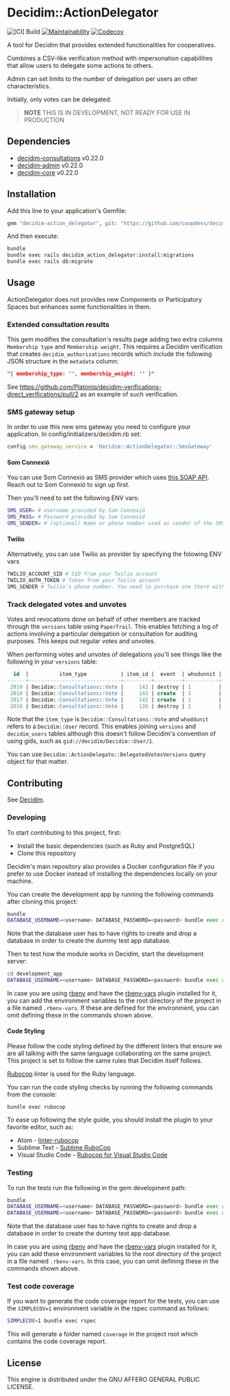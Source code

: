 # Decidim::ActionDelegator

![[CI] Build](https://github.com/coopdevs/decidim-module-action_delegator/workflows/%5BCI%5D%20Build/badge.svg)
[![Maintainability](https://api.codeclimate.com/v1/badges/6ec3c39e8dc2075808e1/maintainability)](https://codeclimate.com/github/coopdevs/decidim-module-action_delegator/maintainability)
[![Codecov](https://codecov.io/gh/coopdevs/decidim-module-action_delegator/branch/master/graph/badge.svg)](https://codecov.io/gh/coopdevs/decidim-module-action_delegator)


A tool for Decidim that provides extended functionalities for cooperatives.

Combines a CSV-like verification method with impersonation capabilities that allow users to delegate some actions to others.

Admin can set limits to the number of delegation per users an other characteristics.

Initially, only votes can be delegated.

> **NOTE** THIS IS IN DEVELOPMENT, NOT READY FOR USE IN PRODUCTION

## Dependencies

* [decidim-consultations](https://github.com/decidim/decidim/tree/release/0.22-stable/decidim-consultations) v0.22.0
* [decidim-admin](https://github.com/decidim/decidim/tree/release/0.22-stable/decidim-admin) v0.22.0
* [decidim-core](https://github.com/decidim/decidim/tree/release/0.22-stable/decidim-core) v0.22.0

## Installation

Add this line to your application's Gemfile:

```ruby
gem "decidim-action_delegator", git: "https://github.com/coopdevs/decidim-module-action_delegator"
```

And then execute:

```bash
bundle
bundle exec rails decidim_action_delegator:install:migrations
bundle exec rails db:migrate
```

## Usage

ActionDelegator does not provides new Components or Participatory Spaces but enhances some functionalities in them.

### Extended consultation results

This gem modifies the consultation's results page adding two extra columns
`Membership type` and `Membership weight`. This requires a Decidim verification
that creates `decidim_authorizations` records which include the following JSON
structure in the `metadata` column:

```json
"{ membership_type: '', membership_weight: '' }"
```

See https://github.com/Platoniq/decidim-verifications-direct_verifications/pull/2
as an example of such verification.

### SMS gateway setup

In order to use this new sms gateway you need to configure your application. In config/initializers/decidim.rb set:

```ruby
config.sms_gateway_service = 'Decidim::ActionDelegator::SmsGateway'

```
#### Som Connexió

You can use Som Connexió as SMS provider which uses [this SOAP API](https://websms.masmovil.com/api_php/smsvirtual.wsdl). Reach out to Som Connexió to sign up first.

Then you'll need to set the following ENV vars:

```bash
SMS_USER= # Username provided by Som Connexió
SMS_PASS= # Password provided by Som Connexió
SMS_SENDER= # (optional) Name or phone number used as sender of the SMS
```

#### Twilio

Alternatively, you can use Twilio as provider by specifying the folowing ENV vars

```bash
TWILIO_ACCOUNT_SID # SID from your Twilio account
TWILIO_AUTH_TOKEN # Token from your Twilio account
SMS_SENDER # Twilio's phone number. You need to purchase one there with SMS capability.
```

### Track delegated votes and unvotes

Votes and revocations done on behalf of other members are tracked through the
`versions` table using `PaperTrail`. This enables fetching a log of actions
involving a particular delegation or consultation for auditing purposes. This
keeps out regular votes and unvotes.

When performing votes and unvotes of delegations you'll see things like the
following in your `versions` table:

```sql
  id  |          item_type           | item_id |  event  | whodunnit | decidim_action_delegator_delegation_id 
------+------------------------------+---------+---------+-----------+----------------------------------------
 2019 | Decidim::Consultations::Vote |     143 | destroy | 1         |                                     22
 2018 | Decidim::Consultations::Vote |     143 | create  | 1         |                                     22
 2017 | Decidim::Consultations::Vote |     142 | create  | 1         |                                     23
 2016 | Decidim::Consultations::Vote |     138 | destroy | 1         |                                     23
```

Note that the `item_type` is `Decidim::Consultations::Vote` and `whoddunit`
refers to a `Decidim::User` record. This enables joining `versions` and
`decidim_users` tables although this doesn't follow Decidim's convention of
using gids, such as `gid://decidim/Decidim::User/1`.

You can use `Decidim::ActionDelegato::DelegatedVotesVersions` query object for
that matter.

## Contributing

See [Decidim](https://github.com/decidim/decidim).

### Developing

To start contributing to this project, first:

- Install the basic dependencies (such as Ruby and PostgreSQL)
- Clone this repository

Decidim's main repository also provides a Docker configuration file if you
prefer to use Docker instead of installing the dependencies locally on your
machine.

You can create the development app by running the following commands after
cloning this project:

```bash
bundle
DATABASE_USERNAME=<username> DATABASE_PASSWORD=<password> bundle exec rake development_app
```

Note that the database user has to have rights to create and drop a database in
order to create the dummy test app database.

Then to test how the module works in Decidim, start the development server:

```bash
cd development_app
DATABASE_USERNAME=<username> DATABASE_PASSWORD=<password> bundle exec rails s
```

In case you are using [rbenv](https://github.com/rbenv/rbenv) and have the
[rbenv-vars](https://github.com/rbenv/rbenv-vars) plugin installed for it, you
can add the environment variables to the root directory of the project in a file
named `.rbenv-vars`. If these are defined for the environment, you can omit
defining these in the commands shown above.

#### Code Styling

Please follow the code styling defined by the different linters that ensure we
are all talking with the same language collaborating on the same project. This
project is set to follow the same rules that Decidim itself follows.

[Rubocop](https://rubocop.readthedocs.io/) linter is used for the Ruby language.

You can run the code styling checks by running the following commands from the
console:

```
bundle exec rubocop
```

To ease up following the style guide, you should install the plugin to your
favorite editor, such as:

- Atom - [linter-rubocop](https://atom.io/packages/linter-rubocop)
- Sublime Text - [Sublime RuboCop](https://github.com/pderichs/sublime_rubocop)
- Visual Studio Code - [Rubocop for Visual Studio Code](https://github.com/misogi/vscode-ruby-rubocop)

### Testing

To run the tests run the following in the gem development path:

```bash
bundle
DATABASE_USERNAME=<username> DATABASE_PASSWORD=<password> bundle exec rake test_app
DATABASE_USERNAME=<username> DATABASE_PASSWORD=<password> bundle exec rspec
```

Note that the database user has to have rights to create and drop a database in
order to create the dummy test app database.

In case you are using [rbenv](https://github.com/rbenv/rbenv) and have the
[rbenv-vars](https://github.com/rbenv/rbenv-vars) plugin installed for it, you
can add these environment variables to the root directory of the project in a
file named `.rbenv-vars`. In this case, you can omit defining these in the
commands shown above.

### Test code coverage

If you want to generate the code coverage report for the tests, you can use
the `SIMPLECOV=1` environment variable in the rspec command as follows:

```bash
SIMPLECOV=1 bundle exec rspec
```

This will generate a folder named `coverage` in the project root which contains
the code coverage report.

## License

This engine is distributed under the GNU AFFERO GENERAL PUBLIC LICENSE.
